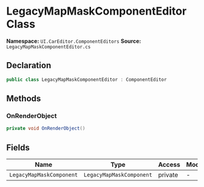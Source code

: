 # LegacyMapMaskComponentEditor Class

**Namespace:** `UI.CarEditor.ComponentEditors`
**Source:** `LegacyMapMaskComponentEditor.cs`

## Declaration

```csharp
public class LegacyMapMaskComponentEditor : ComponentEditor
```

## Methods

### OnRenderObject

```csharp
private void OnRenderObject()
```

## Fields

| Name | Type | Access | Modifiers |
|------|------|--------|-----------|
| `LegacyMapMaskComponent` | `LegacyMapMaskComponent` | private | - |

